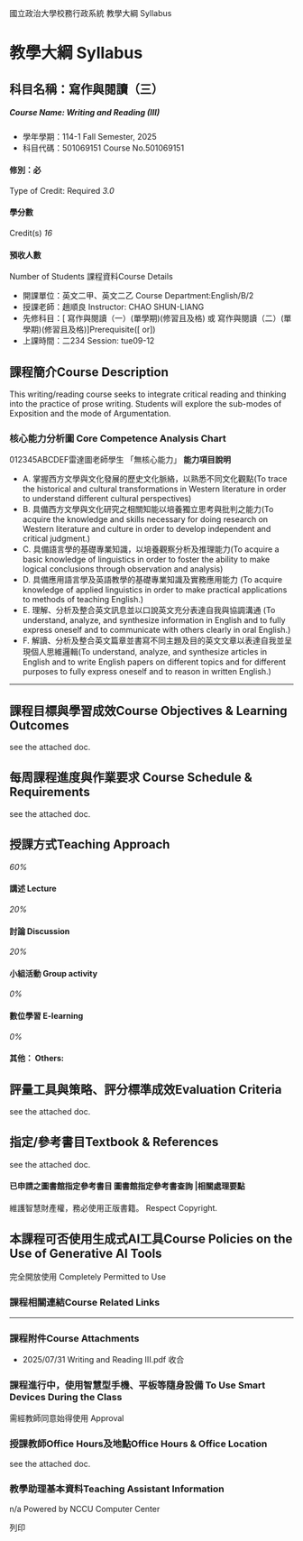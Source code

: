 國立政治大學校務行政系統 教學大綱 Syllabus
# 教學大綱 Syllabus
##  科目名稱：寫作與閱讀（三）
#####  Course Name: Writing and Reading (III)
  * 學年學期：114-1 Fall Semester, 2025 
  * 科目代碼：501069151 Course No.501069151


#### 修別：必
Type of Credit: Required 
_3.0_
#### 學分數
Credit(s)
_16_
#### 預收人數
Number of Students
課程資料Course Details
  * 開課單位：英文二甲、英文二乙 Course Department:English/B/2 
  * 授課老師：趙順良 Instructor: CHAO SHUN-LIANG 
  * 先修科目：[ 寫作與閱讀（一）(單學期)(修習且及格) 或 寫作與閱讀（二）(單學期)(修習且及格)]Prerequisite([ or])
  * 上課時間：二234 Session: tue09-12


##  課程簡介Course Description
This writing/reading course seeks to integrate critical reading and thinking into the practice of prose writing. Students will explore the sub-modes of Exposition and the mode of Argumentation. 
###  核心能力分析圖 Core Competence Analysis Chart
012345ABCDEF雷達圖老師學生
「無核心能力」 
**能力項目說明**
  * A. 掌握西方文學與文化發展的歷史文化脈絡，以熟悉不同文化觀點(To trace the historical and cultural transformations in Western literature in order to understand different cultural perspectives)
  * B. 具備西方文學與文化研究之相關知能以培養獨立思考與批判之能力(To acquire the knowledge and skills necessary for doing research on Western literature and culture in order to develop independent and critical judgment.)
  * C. 具備語言學的基礎專業知識，以培養觀察分析及推理能力(To acquire a basic knowledge of linguistics in order to foster the ability to make logical conclusions through observation and analysis)
  * D. 具備應用語言學及英語教學的基礎專業知識及實務應用能力 (To acquire knowledge of applied linguistics in order to make practical applications to methods of teaching English.)
  * E. 理解、分析及整合英文訊息並以口說英文充分表達自我與協調溝通 (To understand, analyze, and synthesize information in English and to fully express oneself and to communicate with others clearly in oral English.)
  * F. 解讀、分析及整合英文篇章並書寫不同主題及目的英文文章以表達自我並呈現個人思維邏輯(To understand, analyze, and synthesize articles in English and to write English papers on different topics and for different purposes to fully express oneself and to reason in written English.)


* * *
##  課程目標與學習成效Course Objectives & Learning Outcomes 
see the attached doc.
##  每周課程進度與作業要求 Course Schedule & Requirements
see the attached doc.
##  授課方式Teaching Approach
_60%_
####  講述 Lecture
_20%_
####  討論 Discussion
_20%_
####  小組活動 Group activity
_0%_
####  數位學習 E-learning
_0%_
####  其他： Others:
##  評量工具與策略、評分標準成效Evaluation Criteria
see the attached doc.
##  指定/參考書目Textbook & References
see the attached doc.
####  已申請之圖書館指定參考書目  圖書館指定參考書查詢 |相關處理要點
維護智慧財產權，務必使用正版書籍。 Respect Copyright.
##  本課程可否使用生成式AI工具Course Policies on the Use of Generative AI Tools
完全開放使用 Completely Permitted to Use
###  課程相關連結Course Related Links
* * *
###  課程附件Course Attachments
  * 2025/07/31 Writing and Reading III.pdf  收合 


###  課程進行中，使用智慧型手機、平板等隨身設備 To Use Smart Devices During the Class
需經教師同意始得使用  Approval
###  授課教師Office Hours及地點Office Hours & Office Location
see the attached doc.
###  教學助理基本資料Teaching Assistant Information
n/a
Powered by NCCU Computer Center
  
列印
